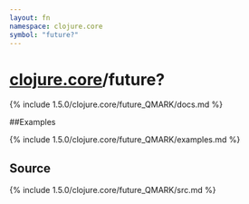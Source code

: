 ```yaml
---
layout: fn
namespace: clojure.core
symbol: "future?"
---
```


# [clojure.core](../)/future?

{% include 1.5.0/clojure.core/future_QMARK/docs.md %}

##Examples

{% include 1.5.0/clojure.core/future_QMARK/examples.md %}
## Source
{% include 1.5.0/clojure.core/future_QMARK/src.md %}


